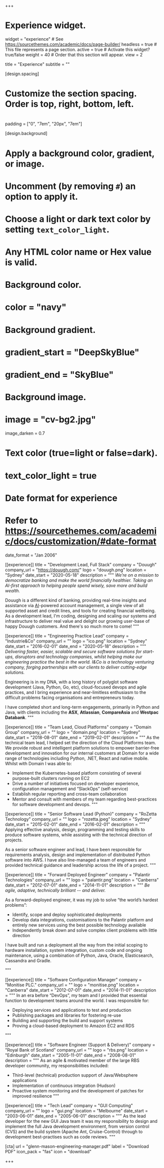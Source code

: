 +++
# Experience widget.
widget = "experience"  # See https://sourcethemes.com/academic/docs/page-builder/
headless = true  # This file represents a page section.
active = true  # Activate this widget? true/false
weight = 40  # Order that this section will appear.
view = 2

title = "Experience"
subtitle = ""

[design.spacing]
  # Customize the section spacing. Order is top, right, bottom, left.
# <!--  padding = ["0", "200px", "20px", "280px"]-->
  padding = ["0", "7em", "20px", "7em"]

[design.background]
  # Apply a background color, gradient, or image.
  #   Uncomment (by removing `#`) an option to apply it.
  #   Choose a light or dark text color by setting `text_color_light`.
  #   Any HTML color name or Hex value is valid.
  
  # Background color.
  # color = "navy"
  
  # Background gradient.
  # gradient_start = "DeepSkyBlue"
  # gradient_end = "SkyBlue"
  
  # Background image.
  # image = "cv-bg2.jpg" 
  image_darken = 0.7

  # Text color (true=light or false=dark).
  # text_color_light = true  

# Date format for experience
#   Refer to https://sourcethemes.com/academic/docs/customization/#date-format
date_format = "Jan 2006"

[[experience]]
  title = "Development Lead, Full Stack"
  company = "Douugh"
  company_url = "https://douugh.com/"
  logo = "douugh.png"
  location = "Sydney"
  date_start = "2020-05-18"
  description = """
*_We’re on a mission to democratize banking and make the world financially healthier. Taking an AI-first approach to helping people spend wisely, save more and build wealth._*

Douugh is a different kind of banking, providing real-time insights and assistance via [AI](/notes/artificial-intelligence)-powered account management, a single view of all supported asset and credit lines, and tools for creating financial wellbeing. As a development lead, I'm coding, designing and scaling our systems and infrastructure to deliver real value and delight our growing user-base of happy Douugh customers. And there's so much more to come!
  """

[[experience]]
  title = "Engineering Practice Lead"
  company = "Industrie&Co"
  company_url = ""
  logo = "ico.png"
  location = "Sydney"
  date_start = "2016-02-01"
  date_end = "2020-05-18"
  description = """
_Delivering faster, easier, scalable and secure software solutions for start-ups, disruptors and technology companies, whilst helping make our engineering practice the best in the world. I&Co is a technology venturing company, forging partnerships with our
clients to deliver cutting-edge solutions._

Engineering is in my DNA, with a long history of polyglot software development (Java, Python, Go, etc), cloud-focused devops and agile practices, and I bring experience and near-limitless enthusiasm to the difficult problems facing organisations and entrepreneurs today.

I have completed short and long-term engagements, primarily in Python and Java, with clients including the **ASX**, **Atlassian**, **CompareAsia** and **Westpac Databank**.
  """

[[experience]]
  title = "Team Lead, Cloud Platforms"
  company = "Domain Group"
  company_url = ""
  logo = "domain.png"
  location = "Sydney"
  date_start = "2018-08-01"
  date_end = "2019-02-01"
  description = """
As the technical team lead, I helped set the direction of the Cloud Platforms team. We provide robust and intelligent platform solutions to empower barrier-free development and innovation for our internal customers at Domain for a wide range of technologies including Python, .NET, React and native mobile. Whilst with Domain I was able to:

* Implement the Kubernetes-based platform consisting of several purpose-built clusters running on EC2
* Drive a number of initiatives focused on developer experience, configuration management and “SlackOps” (self-service)
* Establish regular reporting and cross-team collaboration
* Mentor and consult with  members of my team regarding best-practices for software development and devops.
  """  

[[experience]]
  title = "Senior Software Lead (Python)"
  company = "RoZetta Technology"
  company_url = ""
  logo = "rozetta.jpeg"
  location = "Sydney"
  date_start = "2015-02-01"
  date_end = "2016-02-01"
  description = """
Applying effective analysis, design, programming and testing skills to produce software systems, while assisting with the technical direction of projects.

As a senior software engineer and lead, I have been responsible for requirements analysis, design and implementation of distributed Python software into AWS. I have also line-managed  a team of engineers and provided technical guidance and leadership across the life of a project.
  """

[[experience]]
  title = "Forward Deployed Engineer"
  company = "Palantir Technologies"
  company_url = ""
  logo = "palantir.png"
  location = "Canberra"
  date_start = "2012-07-01"
  date_end = "2014-11-01"
  description = """
_Be agile, adaptive, technically brilliant -- and deliver._

As a forward-deployed engineer, it was  my job to solve “the world’s hardest problems”:

* Identify, scope and deploy sophisticated deployments
* Develop data integrations, customisations to the Palantir platform and entirely new services using the best possible technology available
* Independently break down and solve complex client problems with little direction

I have built and run a deployment all the way from the initial scoping to hardware installation, system integration, custom code and ongoing maintenance, using a combination of Python, Java, Oracle, Elasticsearch, Cassandra and Gradle.

  """

[[experience]]
  title = "Software Configuration Manager"
  company = "Monitise PLC."
  company_url = ""
  logo = "monitise.png"
  location = "Canberra"
  date_start = "2012-07-01"
  date_end = "2014-11-01"
  description = """
In an era before “DevOps”, my team and I provided that essential function
to development teams around the world. I was responsible for:

 * Deploying services and applications to test and production
 * Publishing packages and libraries for fostering re-use
 * Building and supporting the build and support systems
 * Proving a cloud-based deployment to Amazon EC2 and RDS

  """

[[experience]]
  title = "Software Engineer (Support & Delivery)"
  company = "Royal Bank of Scotland"
  company_url = ""
  logo = "rbs.png"
  location = "Edinburgh"
  date_start = "2005-11-01"
  date_end = "2008-08-01"
  description = """
As an agile & motivated member of the large RBS developer community,
my responsibilities included:

 * Third-level (technical) production support of Java/Websphere
applications
 * Implementation of continuous integration (Hudson)
 * Proactive system monitoring and the development of patches for
improved resilience
  """

[[experience]]
  title = "Tech Lead"
  company = "GUI Computing"
  company_url = ""
  logo = "gui.png"
  location = "Melbourne"
  date_start = "2003-06-01"
  date_end = "2005-06-01"
  description = """
As the lead developer for the new GUI Java team it was my responsibility to design and implement the full Java development environment, from version control (CVS) and the build system (Apache Ant, Cruise-Control) through to development best-practises such as code reviews.
  """

[cta]
  url = "glenn-mason-engineering-manager.pdf"
  label = "Download PDF"
  icon_pack = "fas"
  icon = "download"

+++
